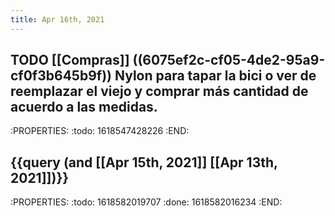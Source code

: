 ```yaml
---
title: Apr 16th, 2021
---
```


## TODO [[Compras]] ((6075ef2c-cf05-4de2-95a9-cf0f3b645b9f)) Nylon para tapar la bici o ver de reemplazar el viejo y comprar más cantidad de acuerdo a las medidas.
:PROPERTIES:
:todo: 1618547428226
:END:
## {{query (and [[Apr 15th, 2021]] [[Apr 13th, 2021]])}}
:PROPERTIES:
:todo: 1618582019707
:done: 1618582016234
:END:
